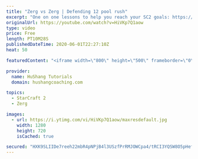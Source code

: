 ```yaml
---
title: "Zerg vs Zerg | Defending 12 pool rush"
excerpt: "One on one lessons to help you reach your SC2 goals: https://www.hushangcoaching.com ------------------------------------------------------------------------------------------------------- In this guide we take a look at how to defend one of the most infamous \"zerg rushes\" in sc2: the 12 pool. This rush"
originalUrl: https://youtube.com/watch?v=HiVKp7Q1aow
type: video
price: Free
length: PT10M28S
publishedDateTime: 2020-06-01T22:27:10Z
heat: 50

featuredContent: "<iframe width=\"800\" height=\"500\" frameborder=\"0\" src=\"https://www.youtube.com/embed/HiVKp7Q1aow\" allow=\"accelerometer; autoplay; encrypted-media; gyroscope; picture-in-picture\" allowfullscreen></iframe>"

provider:
  name: HuShang Tutorials
  domain: hushangcoaching.com

topics:
  - StarCraft 2
  - Zerg

images:
  - url: https://i.ytimg.com/vi/HiVKp7Q1aow/maxresdefault.jpg
    width: 1280
    height: 720
    isCached: true

secured: "HXK9SLIIDe7reeh22mbR4pNPjB4l3USzfPrRMJOWCpa4/tRCI3YQSW8O5pHefDrLpCvFYzqYiAre+dAKTr/6aqH+SGYjAu0gHXb9qXqb+z41n2rpRnlU7cgrwgTF/9Ol17eoKU49JqKpR0bPCDP6F9yqQ7AWcAS0rsX4KS+zfhS8EJxdRw2+ZKOCkXBzD3Kh9B0TZ89dwsvU7ZFme1sKBECbmUIohV75obbfntyjdoReJCsInCBEQ1v0QtqZEKswtifMzH3OGjT+lHT1Sf+yMKICzHXKi1G0uL9Wyw5LfWKcQKrwPnjBfLcdAmCchU9PrHIJCysBVczMRomyZamPYmF6FW/OIdferYa16OYB73dioZzBzt3eGxeunsjoYtePyYlxPp4PnhaJ2KViu8Mo9Ux3JytqrqGOS+f9QhvT/yc=;LdJ9bnhUcW8TtwmYusNwag=="
---
```


